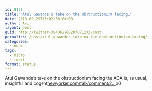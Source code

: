 ```yaml
---
id: 8126
title: 'Atul Gawande’s take on the obstructionism facing…'
date: 2013-09-29T13:02:36+00:00
author: Avi
layout: post
guid: http://twitter-384362588207071232-post
permalink: /post/atul-gawandes-take-on-the-obstructionism-facing/
categories:
  - none
tags:
  - micro
  - tweet
format: status
---
```

Atul Gawande’s take on the obstructionism facing the ACA is, as usual, insightful and cogent[newyorker.com/talk/comment/2…](http://www.newyorker.com/talk/comment/2013/10/07/131007taco_talk_gawande)o0